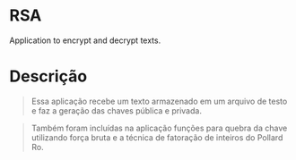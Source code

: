 # RSA
Application to encrypt and decrypt texts. 

# Descrição

> Essa aplicação recebe um texto armazenado em um arquivo de testo e faz a geração das chaves pública e privada.

> Também foram incluídas na aplicação funções para quebra da chave utilizando força bruta e a técnica de fatoração de inteiros do Pollard Ro.
